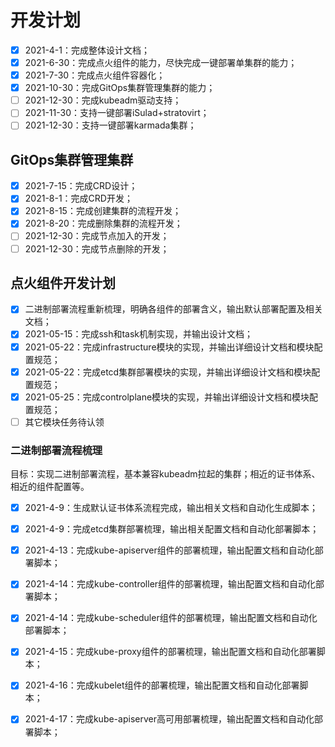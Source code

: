 # 开发计划

- [x] 2021-4-1：完成整体设计文档；
- [x] 2021-6-30：完成点火组件的能力，尽快完成一键部署单集群的能力；
- [x] 2021-7-30：完成点火组件容器化；
- [x] 2021-10-30：完成GitOps集群管理集群的能力；
- [ ] 2021-12-30：完成kubeadm驱动支持；
- [ ] 2021-11-30：支持一键部署iSulad+stratovirt；
- [ ] 2021-12-30：支持一键部署karmada集群；

## GitOps集群管理集群

- [x] 2021-7-15：完成CRD设计；
- [x] 2021-8-1：完成CRD开发；
- [x] 2021-8-15：完成创建集群的流程开发；
- [x] 2021-8-20：完成删除集群的流程开发；
- [ ] 2021-12-30：完成节点加入的开发；
- [ ] 2021-12-30：完成节点删除的开发；

## 点火组件开发计划

- [x] 二进制部署流程重新梳理，明确各组件的部署含义，输出默认部署配置及相关文档；
- [x] 2021-05-15：完成ssh和task机制实现，并输出设计文档；
- [x] 2021-05-22：完成infrastructure模块的实现，并输出详细设计文档和模块配置规范；
- [x] 2021-05-22：完成etcd集群部署模块的实现，并输出详细设计文档和模块配置规范；
- [x] 2021-05-25：完成controlplane模块的实现，并输出详细设计文档和模块配置规范；
- [ ] 其它模块任务待认领

### 二进制部署流程梳理

目标：实现二进制部署流程，基本兼容kubeadm拉起的集群；相近的证书体系、相近的组件配置等。

- [x] 2021-4-9：生成默认证书体系流程完成，输出相关文档和自动化生成脚本；
- [x] 2021-4-9：完成etcd集群部署梳理，输出相关配置文档和自动化部署脚本；
- [x] 2021-4-13：完成kube-apiserver组件的部署梳理，输出配置文档和自动化部署脚本；
- [x] 2021-4-14：完成kube-controller组件的部署梳理，输出配置文档和自动化部署脚本；
- [x] 2021-4-14：完成kube-scheduler组件的部署梳理，输出配置文档和自动化部署脚本；
- [x] 2021-4-15：完成kube-proxy组件的部署梳理，输出配置文档和自动化部署脚本；
- [x] 2021-4-16：完成kubelet组件的部署梳理，输出配置文档和自动化部署脚本；
- [x] 2021-4-17：完成kube-apiserver高可用部署梳理，输出配置文档和自动化部署脚本；

